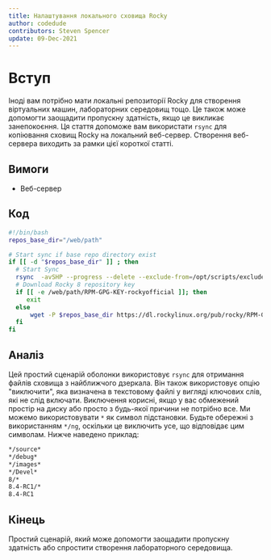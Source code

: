 ```yaml
---
title: Налаштування локального сховища Rocky
author: codedude
contributors: Steven Spencer
update: 09-Dec-2021
---
```


# Вступ

Іноді вам потрібно мати локальні репозиторії Rocky для створення віртуальних машин, лабораторних середовищ тощо. Це також може допомогти заощадити пропускну здатність, якщо це викликає занепокоєння.  Ця стаття допоможе вам використати `rsync` для копіювання сховищ Rocky на локальний веб-сервер.  Створення веб-сервера виходить за рамки цієї короткої статті.

## Вимоги

* Веб-сервер

## Код

```bash
#!/bin/bash
repos_base_dir="/web/path"

# Start sync if base repo directory exist
if [[ -d "$repos_base_dir" ]] ; then
  # Start Sync
  rsync  -avSHP --progress --delete --exclude-from=/opt/scripts/excludes.txt rsync://ord.mirror.rackspace.com/rocky  "$repos_base_dir" --delete-excluded
  # Download Rocky 8 repository key
  if [[ -e /web/path/RPM-GPG-KEY-rockyofficial ]]; then
     exit
  else
      wget -P $repos_base_dir https://dl.rockylinux.org/pub/rocky/RPM-GPG-KEY-rockyofficial
  fi
fi
```

## Аналіз

Цей простий сценарій оболонки використовує `rsync` для отримання файлів сховища з найближчого дзеркала.  Він також використовує опцію "виключити", яка визначена в текстовому файлі у вигляді ключових слів, які не слід включати.  Виключення корисні, якщо у вас обмежений простір на диску або просто з будь-якої причини не потрібно все.  Ми можемо використовувати `*` як символ підстановки.  Будьте обережні з використанням `*/ng`, оскільки це виключить усе, що відповідає цим символам.  Нижче наведено приклад:

```bash
*/source*
*/debug*
*/images*
*/Devel*
8/*
8.4-RC1/*
8.4-RC1
```

## Кінець

Простий сценарій, який може допомогти заощадити пропускну здатність або спростити створення лабораторного середовища.
